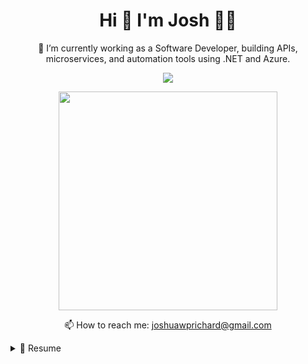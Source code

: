 <h1 align='center'>
  Hi 👋 I'm Josh 👨‍💻
</h1>

<p align='center'>
  🔭 I’m currently working as a Software Developer, building APIs, microservices, and automation tools using .NET and Azure.
</p>

<p align='center'>
  <a href="https://www.linkedin.com/in/joshua-prichard-qut-jwp/">
    <img src="https://img.shields.io/badge/linkedin-%230077B5.svg?&style=for-the-badge&logo=linkedin&logoColor=white" />
  </a>
</p>

<p align='center'>
  <a href="#"><img src="https://github-readme-stats.vercel.app/api?username=jwprichard&show_icons=true&count_private=true&theme=dark" width="350"></a>
</p>

<!--
<p align='center'>
  <a href="#"><img src="https://leetcard.jacoblin.cool/Huntorious?theme=dark&ext=heatmap"></a>
</p>
-->

<p align='center'>
  📫 How to reach me: <a href='mailto:joshuawprichard@gmail.com'>joshuawprichard@gmail.com</a>
</p>

<details>
  <summary>📃 Resume</summary>

## Education

- 📖 **Computer Science**\
📆 2018 - 2021\
📍 **Queensland University of Technology** - Brisbane, Australia

## Experience

<img align="right" src="https://img.shields.io/badge/C Sharp-239120?logo=c-sharp&logoColor=white" />
<img align="right" src="https://img.shields.io/badge/Azure-0089D6?logo=microsoft-azure&logoColor=white" />
<img align="right" src="https://img.shields.io/badge/SQL%20Server-CC2927?logo=microsoft-sql-server&logoColor=white" />
<img align="right" src="https://img.shields.io/badge/Azure_Functions-0062AD?logo=azure-functions&logoColor=white" />

- 👨‍💻 **App Development Team Lead**\
📆 2023 - current\
📍 **Silver Fern Farms** - Dunedin, New Zealand

<img align="right" src="https://img.shields.io/badge/C Sharp-239120?logo=c-sharp&logoColor=white" />

- 👨‍💻 **Junior App Developer**\
📆 2022 - 2023\
📍 **Silver Fern Farms** - Dunedin, New Zealand

## My Codestack

### Professional

<!--
![]()
-->

### 👩‍💻 Languages

![](https://img.shields.io/badge/C%23-239120?style=for-the-badge&logo=csharp&logoColor=white)
![](https://img.shields.io/badge/powershell-5391FE?style=for-the-badge&logo=powershell&logoColor=white)
![](https://img.shields.io/badge/YAML-fdd835?style=for-the-badge&logoColor=white)

### 🚀 Frameworks & Library

![](https://img.shields.io/badge/.NET-512BD4?style=for-the-badge&logo=dotnet&logoColor=white)
![](https://img.shields.io/badge/Blazor-512BD4?style=for-the-badge&logo=blazor&logoColor=white)
![](https://img.shields.io/badge/Chocolatey-80B5E3?style=for-the-badge&logo=chocolatey&logoColor=fff)
![](https://img.shields.io/badge/Docker-2CA5E0?style=for-the-badge&logo=docker&logoColor=white)
![](https://img.shields.io/badge/NuGet-004880?style=for-the-badge&logo=nuget&logoColor=white)
![](https://img.shields.io/badge/Postman-FF6C37?style=for-the-badge&logo=Postman&logoColor=white)

### 💻 Terminal

![](https://img.shields.io/badge/GIT-E44C30?style=for-the-badge&logo=git&logoColor=white)

#### ☁ Cloud

![](https://img.shields.io/badge/Azure_DevOps-0078D7?style=for-the-badge&logo=azure-devops&logoColor=white)
![](https://img.shields.io/badge/Azure_Functions-0062AD?style=for-the-badge&logo=azure-functions&logoColor=white)
![](https://img.shields.io/badge/microsoft%20azure-0089D6?style=for-the-badge&logo=microsoft-azure&logoColor=white)
![](https://img.shields.io/badge/Terraform-7B42BC?style=for-the-badge&logo=terraform&logoColor=white)

### ⚡ Database

![](https://img.shields.io/badge/Microsoft%20SQL%20Server-CC2927?style=for-the-badge&logo=microsoft%20sql%20server&logoColor=white)

### 👩‍💻 IDE

![](https://img.shields.io/badge/Visual_Studio-5C2D91?style=for-the-badge&logo=visual%20studio&logoColor=white)
![](https://img.shields.io/badge/VSCode-0078D4?style=for-the-badge&logo=visual%20studio%20code&logoColor=white)

### Personal Projects

![](https://img.shields.io/badge/Godot-478CBF?style=for-the-badge&logo=GodotEngine&logoColor=white)
![](https://img.shields.io/badge/Unity-100000?style=for-the-badge&logo=unity&logoColor=white)
![](https://img.shields.io/badge/JavaScript-323330?style=for-the-badge&logo=javascript&logoColor=F7DF1E)
![](https://img.shields.io/badge/React-20232A?style=for-the-badge&logo=react&logoColor=61DAFB)

## Interested in Learning



<!--
Useful Links:
Badges Repo
- https://github.com/alexandresanlim/Badges4-README.md-Profile


**jwprichard/jwprichard** is a ✨ _special_ ✨ repository because its `README.md` (this file) appears on your GitHub profile.

Here are some ideas to get you started:

- 🔭 I’m currently working on ...
- 🌱 I’m currently learning ...
- 👯 I’m looking to collaborate on ...
- 🤔 I’m looking for help with ...
- 💬 Ask me about ...
- 📫 How to reach me: ...
- ⚡ Fun fact: ...
-->

<!--

## Github Stats

[![Top Languages](https://github-readme-stats.vercel.app/api/top-langs/?username=jwprichard)](https://github.com/anuraghazra/github-readme-stats)

![Joshua's GitHub stats](https://github-readme-stats.vercel.app/api?username=jwprichard&show_icons=true&theme=gradient)

## LeetCode Stats

![](https://leetcard.jacoblin.cool/Huntorious?theme=unicorn&extension=activity)

-->

